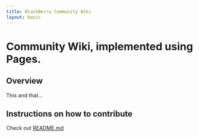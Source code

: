 ```yaml
---
title: BlackBerry Community Wiki
layout: basic
---
```


# Community Wiki, implemented using Pages.

## Overview

This and that...

## Instructions on how to contribute

Check out [README.md](blob/gh-pages/README.md)
